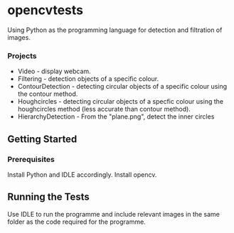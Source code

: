 
# opencvtests
Using Python as the programming language for detection and filtration of images. 

### Projects
* Video - display webcam.
* Filtering - detection objects of a specific colour.
* ContourDetection - detecting circular objects of a specific colour using the contour method.
* Houghcircles - detecting circular objects of a specfic colour using the houghcircles method (less accurate than contour method).
* HierarchyDetection - From the "plane.png", detect the inner circles 

## Getting Started
### Prerequisites
Install Python and IDLE accordingly.
Install opencv.

## Running the Tests
Use IDLE to run the programme and include relevant images in the same folder as the code required for the programme. 
